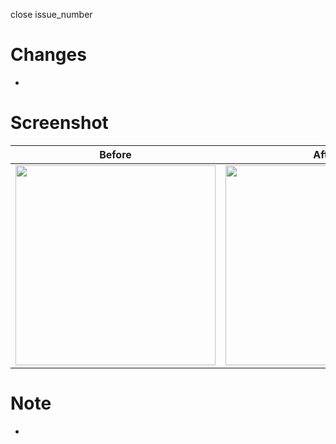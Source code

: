 close issue_number

# Changes

-

# Screenshot

| Before | After |
| --- | --- |
| <img src="" width="320" > | <img src="" width="320" > |

# Note

- 
